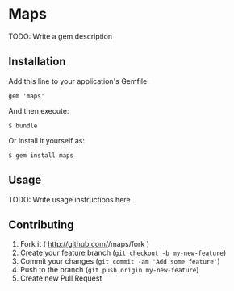 # Maps

TODO: Write a gem description

## Installation

Add this line to your application's Gemfile:

    gem 'maps'

And then execute:

    $ bundle

Or install it yourself as:

    $ gem install maps

## Usage

TODO: Write usage instructions here

## Contributing

1. Fork it ( http://github.com/<my-github-username>/maps/fork )
2. Create your feature branch (`git checkout -b my-new-feature`)
3. Commit your changes (`git commit -am 'Add some feature'`)
4. Push to the branch (`git push origin my-new-feature`)
5. Create new Pull Request
